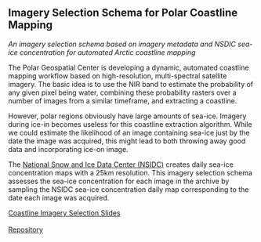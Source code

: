 ## Imagery Selection Schema for Polar Coastline Mapping <br>
*An imagery selection schema based on imagery metadata and NSDIC sea-ice concentration for automated 
Arctic coastline mapping*

The Polar Geospatial Center is developing a dynamic, automated coastline mapping workflow based
 on high-resolution, multi-spectral satellite imagery. The basic idea is to use the NIR band to
  estimate the probability of any given pixel being water, combining these probability rasters 
  over a number of images from a similar timeframe, and extracting a coastline.

However, polar regions obviously have large amounts of sea-ice. Imagery during ice-in becomes 
useless for this coastline extraction algorithm. While we could estimate the likelihood of an 
image containing sea-ice just by the date the image was acquired, this might lead to both 
throwing away good data and incorporating ice-on image.

The [National Snow and Ice Data Center (NSIDC)](https://nsidc.org/) creates daily sea-ice 
concentration maps with a 25km resolution. This imagery selection schema assesses the sea-ice 
concentration for each image in the archive by sampling the NSIDC sea-ice concentration daily 
map corresponding to the date each image was acquired.

[Coastline Imagery Selection Slides](pdf\coastline_selection.pdf)<br>  
[Repository](https://github.com/jeff-diz/coastline)

<!--- TODO
add code snippets
add images--->